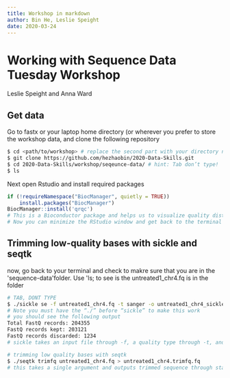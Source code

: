 ```yaml
---
title: Workshop in markdown
author: Bin He, Leslie Speight
date: 2020-03-24
---
```


Working with Sequence Data Tuesday Workshop 
===========================================
Leslie Speight and Anna Ward

## Get data
Go to fastx or your laptop home directory (or wherever you prefer to store 
the workshop data, and clone the following repository

```bash
$ cd <path/to/workshop> # replace the second part with your directory name
$ git clone https://github.com/hezhaobin/2020-Data-Skills.git
$ cd 2020-Data-Skills/workshop/seqeunce-data/ # hint: Tab don’t type!
$ ls
```
    
Next open Rstudio and install required packages

```r
if (!requireNamespace("BiocManager", quietly = TRUE))
    install.packages("BiocManager")
BiocManager::install('qrqc')
# This is a Bioconductor package and helps us to visualize quality distribution across bases in reads
# Now you can minimize the RStudio window and get back to the terminal

```
## Trimming low-quality bases with sickle and seqtk
now, go back to your terminal and check to makre sure that you are in the 'sequence-data'folder. Use 'ls; to see is the untreated1_chr4.fq is in the folder
```bash 
# TAB, DONT TYPE
$ ./sickle se -f untreated1_chr4.fq -t sanger -o untreated1_chr4_sickle.fq
# Note you must have the “./” before “sickle” to make this work
# you should see the following output
Total FastQ records: 204355
FastQ records kept: 203121
FastQ records discarded: 1234
# sickle takes an input file through -f, a quality type through -t, and trimmed output with -o

# trimming low quality bases with seqtk
$ ./seqtk trimfq untreated1_chr4.fq > untreated1_chr4.trimfq.fq
# this takes a single argument and outputs trimmed sequence through standard out

```
